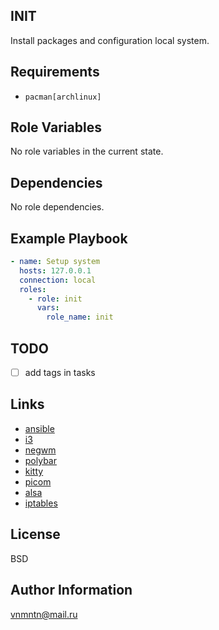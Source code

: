 ## INIT

Install packages and configuration local system.

## Requirements

- `pacman[archlinux]`

## Role Variables

No role variables in the current state.

## Dependencies

No role dependencies.

## Example Playbook

```yaml
- name: Setup system
  hosts: 127.0.0.1
  connection: local
  roles:
    - role: init
      vars:
        role_name: init
```

## TODO

- [ ] add tags in tasks

## Links

- [ansible](https://www.ansible.com/)
- [i3](https://i3wm.org/)
- [negwm](https://github.com/neg-serg/negwm)
- [polybar](https://polybar.github.io/)
- [kitty](https://github.com/kovidgoyal/kitty)
- [picom](https://wiki.archlinux.org/title/Picom)
- [alsa](https://wiki.archlinux.org/title/Advanced_Linux_Sound_Architecture)
- [iptables](https://wiki.archlinux.org/title/Iptables)

## License

BSD

## Author Information

<vnmntn@mail.ru>
